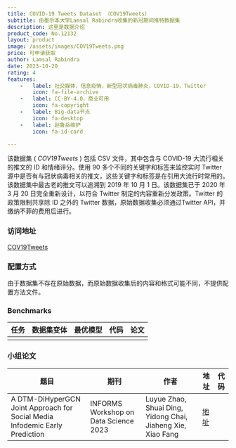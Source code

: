 ```yaml
---
title: COVID-19 Tweets Dataset （COV19Tweets）
subtitle: 由墨尔本大学Lamsal Rabindra收集的新冠期间推特数据集
description: 这里是数据介绍
product_code: No.12132
layout: product
image: /assets/images/COV19Tweets.png
price: 可申请获取
author: Lamsal Rabindra
date: 2023-10-20
rating: 4
features:
    -   label: 社交媒体，信息疫情，新型冠状病毒肺炎，COVID-19，Twitter
        icon: fa-file-archive
    -   label: CC-BY-4.0，商业可用
        icon: fa-copyright
    -   label: Big-data节点
        icon: fa-desktop
    -   label: 赵鲁岳维护
        icon: fa-id-card

---
```


该数据集 ( *COV19Tweets* ) 包括 CSV 文件，其中包含与 COVID-19 大流行相关的推文的 ID 和情绪评分。使用 90 多个不同的关键字和标签来监控实时 Twitter 源中是否有与冠状病毒相关的推文，这些关键字和标签是在引用大流行时常用的。该数据集中最古老的推文可以追溯到 2019 年 10 月 1 日。该数据集已于 2020 年 3 月 20 日完全重新设计，以符合 Twitter 制定的内容重新分发政策。Twitter 的政策限制共享除 ID 之外的 Twitter 数据，原始数据收集必须通过Twitter API，并缴纳不菲的费用后进行。

### 访问地址

[COV19Tweets](https://ieee-dataport.org/open-access/coronavirus-covid-19-tweets-dataset)

### 配置方式

由于数据集不存在原始数据，而原始数据收集后的内容和格式可能不同，不提供配置方法文件。

### Benchmarks

| 任务                         | 数据集变体         | 最优模型        | 代码                                                     | 论文                                                                |
|----------------------------|---------------|-------------|--------------------------------------------------------|-------------------------------------------------------------------|
|      |            |          |      |      |


### 小组论文

| 题目   | 期刊     | 作者  | 地址 | 代码                                                     |
|------|--------|-----|----|--------------------------------------------------------|
| A DTM-DiHyperGCN Joint Approach for Social Media Infodemic Early Prediction | INFORMS Workshop on Data Science 2023 | Luyue Zhao, Shuai Ding, Yidong Chai, Jiaheng Xie, Xiao Fang |  [地址](https://sites.google.com/view/data-science-2023/program/program-schedule?authuser=0)  |  |
